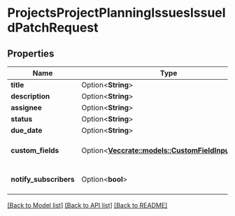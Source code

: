 # ProjectsProjectPlanningIssuesIssueIdPatchRequest

## Properties

Name | Type | Description | Notes
------------ | ------------- | ------------- | -------------
**title** | Option<**String**> |  | [optional]
**description** | Option<**String**> |  | [optional]
**assignee** | Option<**String**> |  | [optional]
**status** | Option<**String**> |  | [optional]
**due_date** | Option<**String**> |  | [optional]
**custom_fields** | Option<[**Vec<crate::models::CustomFieldInputValue>**](CustomFieldInputValue.md)> |  | [optional][default to []]
**notify_subscribers** | Option<**bool**> |  | [optional][default to true]

[[Back to Model list]](../README.md#documentation-for-models) [[Back to API list]](../README.md#documentation-for-api-endpoints) [[Back to README]](../README.md)


